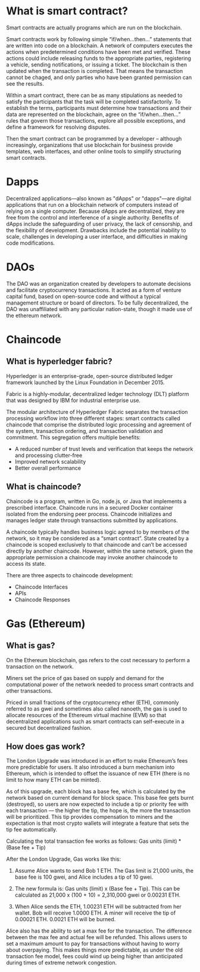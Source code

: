 # What is smart contract?
Smart contracts are actually programs which are run on the blockchain.

Smart contracts work by following simple “if/when…then…” statements that are written into code on a blockchain. A network of computers executes the actions  when predetermined conditions have been met and verified. These actions could include releasing funds to the appropriate parties, registering a vehicle, sending notifications, or issuing a ticket. The blockchain is then updated when the transaction is completed. That means the transaction cannot be chaged, and only parties who have been granted permission can see the results.

Within a smart contract, there can be as many stipulations as needed to satisfy the participants that the task will be completed satisfactorily. To establish the terms, participants must determine how transactions and their data are represented on the blockchain, agree on the “if/when...then…” rules that govern those transactions, explore all possible exceptions, and define a framework for resolving disputes.

Then the smart contract can be programmed by a developer – although increasingly, organizations that use blockchain for business provide templates, web interfaces, and other online tools to simplify structuring smart contracts.

# Dapps
Decentralized applications—also known as "dApps" or "dapps"—are digital applications that run on a blockchain network of computers instead of relying on a single computer.
Because dApps are decentralized, they are free from the control and interference of a single authority.
Benefits of dApps include the safeguarding of user privacy, the lack of censorship, and the flexibility of development.
Drawbacks include the potential inability to scale, challenges in developing a user interface, and difficulties in making code modifications.

# DAOs
The DAO was an organization created by developers to automate decisions and facilitate cryptocurrency transactions. It acted as a form of venture capital fund, based on open-source code and without a typical management structure or board of directors. To be fully decentralized, the DAO was unaffiliated with any particular nation-state, though it made use of the ethereum network. 
# Chaincode
## What is hyperledger fabric?
Hyperledger is an enterprise-grade, open-source distributed ledger framework launched by the Linux Foundation in December 2015.

Fabric is a highly-modular, decentralized ledger technology (DLT) platform that was designed by IBM for industrial enterprise use.

The modular architecture of Hyperledger Fabric separates the transaction processing workflow into three different stages: smart contracts called chaincode that comprise the distributed logic processing and agreement of the system, transaction ordering, and transaction validation and commitment.
This segregation offers multiple benefits:
- A reduced number of trust levels and verification that keeps the network and processing clutter-free
- Improved network scalability
- Better overall performance
## What is chaincode?
Chaincode is a program, written in Go, node.js, or Java that implements a prescribed interface. Chaincode runs in a secured Docker container isolated from the endorsing peer process. Chaincode initializes and manages ledger state through transactions submitted by applications.

A chaincode typically handles business logic agreed to by members of the network, so it may be considered as a “smart contract”. State created by a chaincode is scoped exclusively to that chaincode and can’t be accessed directly by another chaincode. However, within the same network, given the appropriate permission a chaincode may invoke another chaincode to access its state.

There are three aspects to chaincode development:
- Chaincode Interfaces
- APIs
- Chaincode Responses
# Gas (Ethereum)
## What is gas?
On the Ethereum blockchain, gas refers to the cost necessary to perform a transaction on the network.

Miners set the price of gas based on supply and demand for the computational power of the network needed to process smart contracts and other transactions.

Priced in small fractions of the cryptocurrency ether (ETH), commonly referred to as gwei and sometimes also called nanoeth, the gas is used to allocate resources of the Ethereum virtual machine (EVM) so that decentralized applications such as smart contracts can self-execute in a secured but decentralized fashion.
## How does gas work?
The London Upgrade was introduced in an effort to make Ethereum’s fees more predictable for users. It also introduced a burn mechanism into Ethereum, which is intended to offset the issuance of new ETH (there is no limit to how many ETH can be minted).

As of this upgrade, each block has a base fee, which is calculated by the network based on current demand for block space. This base fee gets burnt (destroyed), so users are now expected to include a tip or priority fee with each transaction — the higher the tip, the hope is, the more the transaction will be prioritized. This tip provides compensation to miners and the expectation is that most crypto wallets will integrate a feature that sets the tip fee automatically.

Calculating the total transaction fee works as follows: Gas units (limit) * (Base fee + Tip)

After the London Upgrade, Gas works like this:

1.    Assume Alice wants to send Bob 1 ETH. The Gas limit is 21,000 units, the base fee is 100 gwei, and Alice includes a tip of 10 gwei.

2.    The new formula is: Gas units (limit) x (Base fee + Tip). This can be calculated as 21,000 x (100 + 10) = 2,310,000 gwei or 0.00231 ETH.

3.    When Alice sends the ETH, 1.00231 ETH will be subtracted from her wallet. Bob will receive 1.0000 ETH. A miner will receive the tip of 0.00021 ETH. 0.0021 ETH will be burned.

Alice also has the ability to set a max fee for the transaction. The difference between the max fee and actual fee will be refunded. This allows users to set a maximum amount to pay for transactions without having to worry about overpaying. This makes things more predictable, as under the old transaction fee model, fees could wind up being higher than anticipated during times of extreme network congestion.